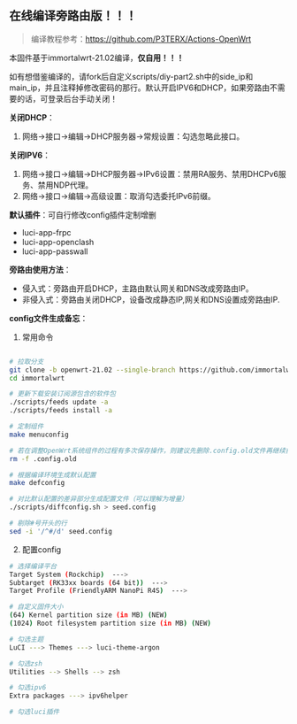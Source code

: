 ## 在线编译旁路由版！！！
>编译教程参考：https://github.com/P3TERX/Actions-OpenWrt

本固件基于immortalwrt-21.02编译，**仅自用！！！**

如有想借鉴编译的，请fork后自定义scripts/diy-part2.sh中的side_ip和main_ip，并且注释掉修改密码的那行。默认开启IPV6和DHCP，如果旁路由不需要的话，可登录后台手动关闭！

**关闭DHCP**：
1. 网络->接口->编辑->DHCP服务器->常规设置：勾选忽略此接口。

**关闭IPV6**：
1. 网络->接口->编辑->DHCP服务器->IPv6设置：禁用RA服务、禁用DHCPv6服务、禁用NDP代理。
2. 网络->接口->编辑->高级设置：取消勾选委托IPv6前缀。

**默认插件**：可自行修改config插件定制增删
* luci-app-frpc
* luci-app-openclash
* luci-app-passwall

**旁路由使用方法**：
* 侵入式：旁路由开启DHCP，主路由默认网关和DNS改成旁路由IP。
* 非侵入式：旁路由关闭DHCP，设备改成静态IP,网关和DNS设置成旁路由IP.

**config文件生成备忘**：
1. 常用命令
```bash

# 拉取分支
git clone -b openwrt-21.02 --single-branch https://github.com/immortalwrt/immortalwrt
cd immortalwrt

# 更新下载安装订阅源包含的软件包
./scripts/feeds update -a
./scripts/feeds install -a 

# 定制组件
make menuconfig

# 若在调整OpenWrt系统组件的过程有多次保存操作，则建议先删除.config.old文件再继续操作
rm -f .config.old

# 根据编译环境生成默认配置
make defconfig

# 对比默认配置的差异部分生成配置文件（可以理解为增量）
./scripts/diffconfig.sh > seed.config

# 剔除#号开头的行
sed -i '/^#/d' seed.config

```
2. 配置config
```bash
# 选择编译平台
Target System (Rockchip)  --->
Subtarget (RK33xx boards (64 bit))  --->
Target Profile (FriendlyARM NanoPi R4S)  --->

# 自定义固件大小
(64) Kernel partition size (in MB) (NEW)
(1024) Root filesystem partition size (in MB) (NEW)

# 勾选主题
LuCI ---> Themes ---> luci-theme-argon

# 勾选zsh
Utilities --> Shells --> zsh

# 勾选ipv6
Extra packages ---> ipv6helper

# 勾选luci插件
